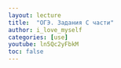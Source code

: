 ```yaml
---
layout: lecture
title:  "ОГЭ. Задания C части"
author: i_love_myself
categories: [use]
youtube: ln5Qc2yFbkM
toc: false
---
```


